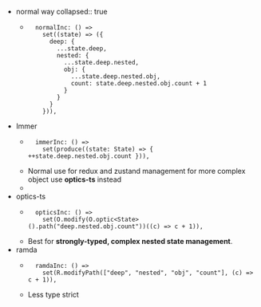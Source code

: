 - normal way
  collapsed:: true
	- ```
	    normalInc: () =>
	      set((state) => ({
	        deep: {
	          ...state.deep,
	          nested: {
	            ...state.deep.nested,
	            obj: {
	              ...state.deep.nested.obj,
	              count: state.deep.nested.obj.count + 1
	            }
	          }
	        }
	      })),
	  ```
- Immer
	- ```
	    immerInc: () =>
	      set(produce((state: State) => { ++state.deep.nested.obj.count })),
	  ```
	- Normal use for redux and zustand management for more complex object use **optics-ts** instead
	-
- optics-ts
	- ```
	    opticsInc: () =>
	      set(O.modify(O.optic<State>().path("deep.nested.obj.count"))((c) => c + 1)),
	  ```
	- Best for **strongly-typed, complex nested state management**.
- ramda
	- ```
	    ramdaInc: () =>
	      set(R.modifyPath(["deep", "nested", "obj", "count"], (c) => c + 1)),
	  ```
	- Less type strict